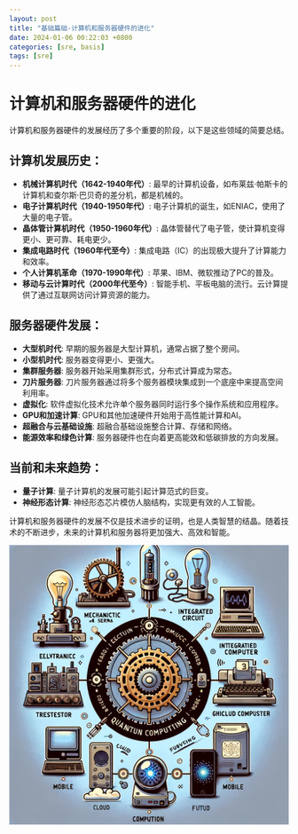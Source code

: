 ```yaml
---
layout: post
title: "基础篇础-计算机和服务器硬件的进化"
date: 2024-01-06 00:22:03 +0800
categories: [sre, basis]
tags: [sre]
---
```


# 计算机和服务器硬件的进化

计算机和服务器硬件的发展经历了多个重要的阶段，以下是这些领域的简要总结。

## 计算机发展历史：

- **机械计算机时代（1642-1940年代）**: 最早的计算机设备，如布莱兹·帕斯卡的计算机和查尔斯·巴贝奇的差分机，都是机械的。
- **电子计算机时代（1940-1950年代）**: 电子计算机的诞生，如ENIAC，使用了大量的电子管。
- **晶体管计算机时代（1950-1960年代）**: 晶体管替代了电子管，使计算机变得更小、更可靠、耗电更少。
- **集成电路时代（1960年代至今）**: 集成电路（IC）的出现极大提升了计算能力和效率。
- **个人计算机革命（1970-1990年代）**: 苹果、IBM、微软推动了PC的普及。
- **移动与云计算时代（2000年代至今）**: 智能手机、平板电脑的流行。云计算提供了通过互联网访问计算资源的能力。

## 服务器硬件发展：

- **大型机时代**: 早期的服务器是大型计算机，通常占据了整个房间。
- **小型机时代**: 服务器变得更小、更强大。
- **集群服务器**: 服务器开始采用集群形式，分布式计算成为常态。
- **刀片服务器**: 刀片服务器通过将多个服务器模块集成到一个底座中来提高空间利用率。
- **虚拟化**: 软件虚拟化技术允许单个服务器同时运行多个操作系统和应用程序。
- **GPU和加速计算**: GPU和其他加速硬件开始用于高性能计算和AI。
- **超融合与云基础设施**: 超融合基础设施整合计算、存储和网络。
- **能源效率和绿色计算**: 服务器硬件也在向着更高能效和低碳排放的方向发展。

## 当前和未来趋势：

- **量子计算**: 量子计算机的发展可能引起计算范式的巨变。
- **神经形态计算**: 神经形态芯片模仿人脑结构，实现更有效的人工智能。

计算机和服务器硬件的发展不仅是技术进步的证明，也是人类智慧的结晶。随着技术的不断进步，未来的计算机和服务器将更加强大、高效和智能。

![计算机和服务器硬件的进化](img/compute.png)
